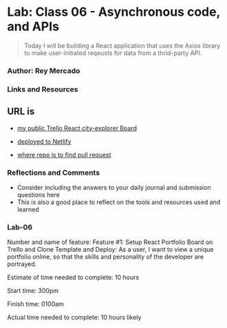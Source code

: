 # Lab: Class 06 - Asynchronous code, and APIs

> Today I will be building a React application that uses the Axios library to make user-initiated reqeusts for data from a thrid-party API.

### Author: Rey Mercado

### Links and Resources
## URL is 

* [my public Trello React city-explorer Board](https://trello.com/b/SnbYYlrq/301d81-city-explorer)

* [deployed to Netlify](https://reymercado.netlify.app/)

* [where repo is to find pull request](https://github.com/44thm0820/301d81-city-explorer)

### Reflections and Comments
* Consider including the answers to your daily journal and submission questions here
* This is also a good place to reflect on the tools and resources used and learned

### Lab-06

Number and name of feature: Feature #1: Setup React Portfolio Board on Trello and Clone Template and Deploy: As a user, I want to view a unique portfolio online, so that the skills and personality of the developer are portrayed.

Estimate of time needed to complete: 10 hours

Start time: 300pm

Finish time: 0100am

Actual time needed to complete: 10 hours likely

